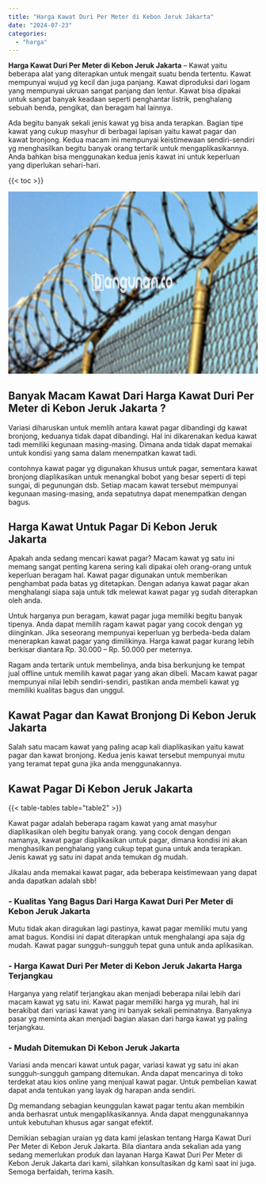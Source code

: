 ```yaml
---
title: "Harga Kawat Duri Per Meter di Kebon Jeruk Jakarta"
date: "2024-07-23"
categories: 
  - "harga"
---
```


**Harga Kawat Duri Per Meter di Kebon Jeruk Jakarta** – Kawat yaitu beberapa alat yang diterapkan untuk mengait suatu benda tertentu. Kawat mempunyai wujud yg kecil dan juga panjang. Kawat diproduksi dari logam yang mempunyai ukruan sangat panjang dan lentur. Kawat bisa dipakai untuk sangat banyak keadaan seperti penghantar listrik, penghalang sebuah benda, pengikat, dan beragam hal lainnya.

Ada begitu banyak sekali jenis kawat yg bisa anda terapkan. Bagian tipe kawat yang cukup masyhur di berbagai lapisan yaitu kawat pagar dan kawat bronjong. Kedua macam ini mempunyai keistimewaan sendiri-sendiri yg menghasilkan begitu banyak orang tertarik untuk mengaplikasikannya. Anda bahkan bisa menggunakan kedua jenis kawat ini untuk keperluan yang diperlukan sehari-hari.

{{< toc >}}

![Harga Kawat Duri Per Meter di Kebon Jeruk Jakarta](/images/jual-kawat-murah09.png)

## Banyak Macam Kawat Dari Harga Kawat Duri Per Meter di Kebon Jeruk Jakarta ?

Variasi diharuskan untuk memlih antara kawat pagar dibandingi dg kawat bronjong, keduanya tidak dapat dibandingi. Hal ini dikarenakan kedua kawat tadi memiliki kegunaan masing-masing. Dimana anda tidak dapat memakai untuk kondisi yang sama dalam menempatkan kawat tadi.

contohnya kawat pagar yg digunakan khusus untuk pagar, sementara kawat bronjong diaplikasikan untuk menangkal bobot yang besar seperti di tepi sungai, di pegunungan dsb. Setiap macam kawat tersebut mempunyai kegunaan masing-masing, anda sepatutnya dapat menempatkan dengan bagus.

## Harga Kawat Untuk Pagar Di Kebon Jeruk Jakarta

Apakah anda sedang mencari kawat pagar? Macam kawat yg satu ini memang sangat penting karena sering kali dipakai oleh orang-orang untuk keperluan beragam hal. Kawat pagar digunakan untuk memberikan penghambat pada batas yg ditetapkan. Dengan adanya kawat pagar akan menghalangi siapa saja untuk tdk melewat kawat pagar yg sudah diterapkan oleh anda.

Untuk harganya pun beragam, kawat pagar juga memiliki begitu banyak tipenya. Anda dapat memilih ragam kawat pagar yang cocok dengan yg diinginkan. Jika seseorang mempunyai keperluan yg berbeda-beda dalam menerapkan kawat pagar yang dimilikinya. Harga kawat pagar kurang lebih berkisar diantara Rp. 30.000 – Rp. 50.000 per meternya.

Ragam anda tertarik untuk membelinya, anda bisa berkunjung ke tempat jual offline untuk memilih kawat pagar yang akan dibeli. Macam kawat pagar mempunyai nilai lebih sendiri-sendiri, pastikan anda membeli kawat yg memiliki kualitas bagus dan unggul.

## Kawat Pagar dan Kawat Bronjong Di Kebon Jeruk Jakarta

Salah satu macam kawat yang paling acap kali diaplikasikan yaitu kawat pagar dan kawat bronjong. Kedua jenis kawat tersebut mempunyai mutu yang teramat tepat guna jika anda menggunakannya.

## Kawat Pagar Di Kebon Jeruk Jakarta

{{< table-tables table="table2" >}}

Kawat pagar adalah beberapa ragam kawat yang amat masyhur diaplikasikan oleh begitu banyak orang. yang cocok dengan dengan namanya, kawat pagar diaplikasikan untuk pagar, dimana kondisi ini akan menghasilkan penghalang yang cukup tepat guna untuk anda terapkan. Jenis kawat yg satu ini dapat anda temukan dg mudah.

Jikalau anda memakai kawat pagar, ada beberapa keistimewaan yang dapat anda dapatkan adalah sbb!

### \- Kualitas Yang Bagus Dari Harga Kawat Duri Per Meter di Kebon Jeruk Jakarta

Mutu tidak akan diragukan lagi pastinya, kawat pagar memiliki mutu yang amat bagus. Kondisi ini dapat diterapkan untuk menghalangi apa saja dg mudah. Kawat pagar sungguh-sungguh tepat guna untuk anda aplikasikan.

### \- Harga Kawat Duri Per Meter di Kebon Jeruk Jakarta Harga Terjangkau

Harganya yang relatif terjangkau akan menjadi beberapa nilai lebih dari macam kawat yg satu ini. Kawat pagar memiliki harga yg murah, hal ini berakibat dari variasi kawat yang ini banyak sekali peminatnya. Banyaknya pasar yg meminta akan menjadi bagian alasan dari harga kawat yg paling terjangkau.

### \- Mudah Ditemukan Di Kebon Jeruk Jakarta

Variasi anda mencari kawat untuk pagar, variasi kawat yg satu ini akan sungguh-sungguh gampang ditemukan. Anda dapat mencarinya di toko terdekat atau kios online yang menjual kawat pagar. Untuk pembelian kawat dapat anda tentukan yang layak dg harapan anda sendiri.

Dg memandang sebagian keunggulan kawat pagar tentu akan membikin anda berhasrat untuk mengaplikasikannya. Anda dapat menggunakannya untuk kebutuhan khusus agar sangat efektif.

Demikian sebagian uraian yg data kami jelaskan tentang Harga Kawat Duri Per Meter di Kebon Jeruk Jakarta. Bila diantara anda sekalian ada yang sedang memerlukan produk dan layanan Harga Kawat Duri Per Meter di Kebon Jeruk Jakarta dari kami, silahkan konsultasikan dg kami saat ini juga. Semoga berfaidah, terima kasih.
